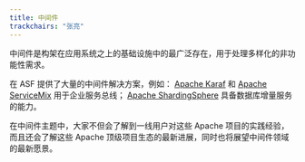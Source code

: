 ```yaml
---
title: 中间件
trackchairs: "张亮"
---
```


中间件是构架在应用系统之上的基础设施中的最广泛存在，用于处理多样化的非功能性需求。

在 ASF 提供了大量的中间件解决方案，例如：
[Apache Karaf](https://karaf.apache.org/) 和 [Apache ServiceMix](https://servicemix.apache.org/) 用于企业服务总线；
[Apache ShardingSphere](https://shardingsphere.apache.org/) 具备数据库增量服务的能力。

在中间件主题中，大家不但会了解到一线用户对这些 Apache 项目的实践经验，而且还会了解这些 Apache 顶级项目生态的最新进展，同时也将展望中间件领域的最新愿景。
